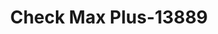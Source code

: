 ---
f_zip-code: 95695
f_state-code: CA
title: Check Max Plus-13889
f_phone: 530-666-7711
f_city-only: Woodland
f_address: 11 Purity Plz Woodland
f_location-unique-id: '13889'
slug: check-max-plus-13889
updated-on: '2024-05-30T13:46:58.046Z'
created-on: '2024-05-30T13:36:59.803Z'
published-on: '2024-05-30T13:54:32.469Z'
f_city-state: cms/city/woodland-ca.md
f_company: cms/company/check-max-plus.md
f_state: cms/state/california.md
layout: '[payday-loan].html'
tags: payday-loan
---